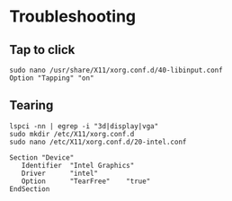 # Troubleshooting

## Tap to click

```
sudo nano /usr/share/X11/xorg.conf.d/40-libinput.conf
Option "Tapping" "on"
```

## Tearing

```
lspci -nn | egrep -i "3d|display|vga"
sudo mkdir /etc/X11/xorg.conf.d
sudo nano /etc/X11/xorg.conf.d/20-intel.conf

Section "Device"
   Identifier  "Intel Graphics"
   Driver      "intel"
   Option      "TearFree"    "true"
EndSection
```
